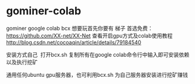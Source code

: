 # gominer-colab
gominer google colab bcx
想要玩首先你要有 梯子
首选免费：https://github.com/XX-net/XX-Net
查看开启gpu方式及colab使用教程
http://blog.csdn.net/cocoaqin/article/details/79184540

安装方式自己  打开bcx.sh
复制所有在google colab命令行中输入即可安装依赖以及执行挖矿

通用任何ubuntu gpu服务器，也可利用bcx.sh 为自己服务器安装进行挖矿赚钱
